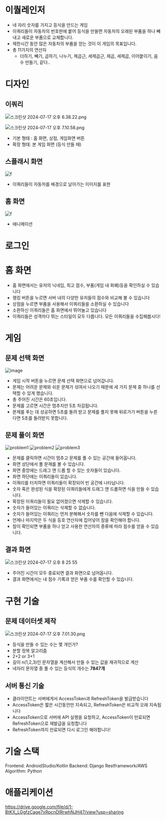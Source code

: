 # 이퀄레인저
- 네 자리 숫자를 가지고 등식을 만드는 게임
- 이쿼리들이 자동차의 번호판에 붙어 등식을 만들면 자동차의 오래된 부품을 하나 빼내고 새로운 부품으로 교체합니다.
- 제한시간 동안 많은 자동차의 부품을 얻는 것이 이 게임의 목표입니다.
- 총 11가지의 연산자
    - 더하기, 빼기, 곱하기, 나누기, 제곱근, 세제곱근, 제곱, 세제곱, 이어붙이기, 음수 만들기, 같다..
    

# 디자인

## 이쿼리

![스크린샷 2024-07-17 오후 6.38.22.png](https://github.com/user-attachments/assets/e4afbd14-da04-47f4-bc4f-f00956eeaf26)

![스크린샷 2024-07-17 오후 7.10.58.png](https://github.com/user-attachments/assets/6c57ba52-68c1-4e35-9997-ed8af021d51c)

- 기본 형태 : 홈 화면, 상점, 게임화면 버튼
- 확장 형태: 본 게임 화면 (등식 만들 때)

## 스플래시 화면
![f](https://github.com/user-attachments/assets/a2cb1dee-5140-4383-9b08-3d35daddae88)
- 이쿼리들이 자동차를 배경으로 날아가는 이미지를 표현

## 홈 화면

![f](https://github.com/user-attachments/assets/d50c8e85-a83b-434b-9870-ad164e783413)

- 애니메이션

# 로그인

# 홈 화면



- 홈 화면에서는 유저의 닉네임, 최고 점수, 부품(게임 내 화폐)등을 확인하실 수 있습니다
- 랭킹 버튼을 누르면 서버 내의 다양한 유저들의 점수와 비교해 볼 수 있습니다
- 상점을 누르면 부품을 사용해서 이쿼리들을 소환하실 수 있습니다
- 소환하신 이쿼리들은 홈 화면에서 뛰어놀고 있습니다
- 이쿼리들은 성격마다 뛰는 스타일이 모두 다릅니다. 모든 이쿼리들을 수집해봅시다!
  
# 게임

## 문제 선택 화면

![image](https://github.com/user-attachments/assets/ab30a73b-2ac5-4fd3-ac63-ba2ad328204a)

- 게임 시작 버튼을 누르면 문제 선택 화면으로 넘어갑니다.
- 문제는 어려운 문제와 쉬운 문제가 섞여서 나오기 때문에 세 가지 문제 중 하나를 선택할 수 있게 했습니다.
- 총 주어진 시간은 60초입니다.
- 문제를 고르면 시간은 멈추지만 5초 차감됩니다.
- 문제를 푸는 데 성공하면 5초를 돌려 받고 문제를 풀지 못해 뒤로가기 버튼을 누른다면 5초를 돌려받지 못합니다.

## 문제 풀이 화면
![problem1](https://github.com/user-attachments/assets/37eaf25f-9d48-41da-b797-1e06ba10b831)
![problem2](https://github.com/user-attachments/assets/ebfa5d4d-de2d-4811-ad9b-628945947869)
![problem3](https://github.com/user-attachments/assets/9d0ef61d-00b8-4685-94ce-b39e2a876f9f)

- 문제를 클릭하면 시간이 멈추고 문제를 풀 수 있는 공간에 들어옵니다.
- 화면 상단에서 풀 문제를 볼 수 있습니다.
- 화면 중앙에는 드래그 앤 드롭 할 수 있는 숫자들이 있습니다.
- 화면 하단에는 이쿼리들이 있습니다.
- 이쿼리를 터치하면 이쿼리들이 확장되어 빈 공간에 나타납니다.
- 숫자 혹은 완성된 식을 확장된 이쿼리들에게 드래그 앤 드롭하면 식을 만들 수 있습니다.
- 확장된 이쿼리들이 필요 없어졌으면 삭제할 수 있습니다.
- 숫자가 들어있는 이쿼리는 삭제할 수 없습니다.
- 숫자가 들어있는 이쿼리는 먼저 분해해서 숫자를 뺀 다음에 삭제할 수 있습니다.
- 언제나 마지막은 두 식을 등호 연산자에 집어넣어 참을 확인해야 합니다.
- 참이 확인되면 부품을 하나 얻고 사용한 연산자의 종류에 따라 점수를 얻을 수 있습니다.

## 결과 화면

![스크린샷 2024-07-17 오후 8 25 55](https://github.com/user-attachments/assets/76911b0f-d53d-4726-8eef-dc99c637dc96)


- 주어진 시간이 모두 종료되면 결과 화면으로 넘어옵니다.
- 결과 화면에서는 내 점수 기록과 얻은 부품 수를 확인할 수 있습니다.

# 구현 기술

## 문제 데이터셋 제작

![스크린샷 2024-07-17 오후 7.01.30.png](https://github.com/user-attachments/assets/4170a7d0-06dc-4240-8801-da4bfdd0a87c)

- 등식을 만들 수 있는 수는 몇 개인가?
- 분할 정복 알고리즘
- 2+2 or 3+1
- 길이 n(1,2,3)인 문자열을 계산해서 만들 수 있는 값을 재귀적으로 계산
- 네자리 문자열 중 풀 수 있는 등식의 개수는 **7847개**

## 서버 통신 기술

- 클라이언트는 서버에게서 AccessToken과 RefreshToken을 발급받습니다
- AccessToken은 짧은 시간동안만 지속되고, RefreshToken은 비교적 오래 지속됩니다
- AccessToken으로 서버에 API 실행을 요청하고, AccessToken이 만료되면 RefreshToken으로 재발급을 요청합니다
- RefreshToken까지 만료되면 다시 로그인 해야합니다!


# **기술 스택**

Frontend: AndroidStudio/Kotlin
Backend: Django Restframework/AWS
Algorithm: Python

# **애플리케이션**
https://drive.google.com/file/d/1-BtKX_LGgfzCage7xRpcnDlRrwhNJH47/view?usp=sharing
